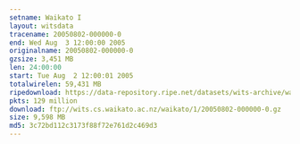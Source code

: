 ```yaml
---
setname: Waikato I
layout: witsdata
tracename: 20050802-000000-0
end: Wed Aug  3 12:00:00 2005
originalname: 20050802-000000-0
gzsize: 3,451 MB
len: 24:00:00
start: Tue Aug  2 12:00:01 2005
totalwirelen: 59,431 MB
ripedownload: https://data-repository.ripe.net/datasets/wits-archive/waikato/1/20050802-000000-0.gz
pkts: 129 million
download: ftp://wits.cs.waikato.ac.nz/waikato/1/20050802-000000-0.gz
size: 9,598 MB
md5: 3c72bd112c3173f88f72e761d2c469d3
---
```

